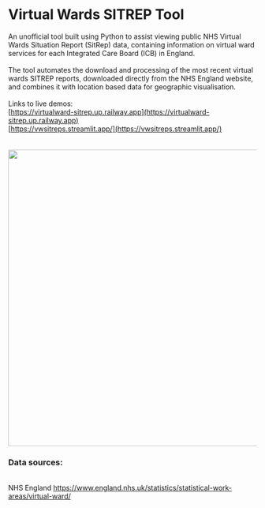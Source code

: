 # Virtual Wards SITREP Tool
An unofficial tool built using Python to assist viewing public NHS Virtual Wards Situation Report (SitRep) data, containing information on virtual ward services for each Integrated Care Board (ICB) in England.<br><br> The tool automates the download and processing of the most recent virtual wards SITREP reports, downloaded directly from the NHS England website, and combines it with location based data for geographic visualisation.
<br>
<br>
Links to live demos:<br> 
[https://virtualward-sitrep.up.railway.app](https://virtualward-sitrep.up.railway.app) <br>
[https://vwsitreps.streamlit.app/](https://vwsitreps.streamlit.app/) <br>
<br><br>
<img src="https://github.com/user-attachments/assets/11c0e605-c671-478c-bd62-c618f9806945" width="800" height="600"/>
<br>

### Data sources: 
<br> NHS England https://www.england.nhs.uk/statistics/statistical-work-areas/virtual-ward/
